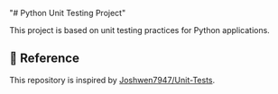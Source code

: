 "# Python Unit Testing Project" 

This project is based on unit testing practices for Python applications.

## 🔗 Reference
This repository is inspired by [Joshwen7947/Unit-Tests](https://github.com/Joshwen7947/Unit-Tests).
